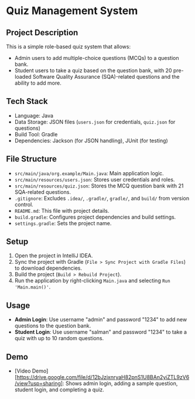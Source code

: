 # Quiz Management System

## Project Description
This is a simple role-based quiz system that allows:
- Admin users to add multiple-choice questions (MCQs) to a question bank.
- Student users to take a quiz based on the question bank, with 20 pre-loaded Software Quality Assurance (SQA)-related questions and the ability to add more.

## Tech Stack
- Language: Java
- Data Storage: JSON files (`users.json` for credentials, `quiz.json` for questions)
- Build Tool: Gradle
- Dependencies: Jackson (for JSON handling), JUnit (for testing)

## File Structure
- `src/main/java/org.example/Main.java`: Main application logic.
- `src/main/resources/users.json`: Stores user credentials and roles.
- `src/main/resources/quiz.json`: Stores the MCQ question bank with 21 SQA-related questions.
- `.gitignore`: Excludes `.idea/`, `.gradle/`, `gradle/`, and `build/` from version control.
- `README.md`: This file with project details.
- `build.gradle`: Configures project dependencies and build settings.
- `settings.gradle`: Sets the project name.

## Setup
1. Open the project in IntelliJ IDEA.
2. Sync the project with Gradle (`File > Sync Project with Gradle Files`) to download dependencies.
3. Build the project (`Build > Rebuild Project`).
4. Run the application by right-clicking `Main.java` and selecting `Run 'Main.main()'`.

## Usage
- **Admin Login**: Use username "admin" and password "1234" to add new questions to the question bank.
- **Student Login**: Use username "salman" and password "1234" to take a quiz with up to 10 random questions.

## Demo
- [Video Demo][https://drive.google.com/file/d/12bJzjxnryaH82pnS1U8BAn2yiZTL9zV6/view?usp=sharing]: Shows admin login, adding a sample question, student login, and completing a quiz.
